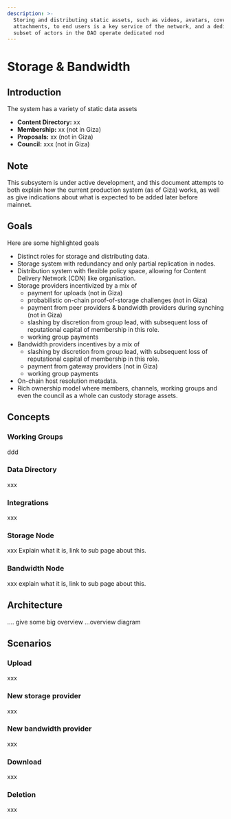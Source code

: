 ```yaml
---
description: >-
  Storing and distributing static assets, such as videos, avatars, covers and
  attachments, to end users is a key service of the network, and a dedicated
  subset of actors in the DAO operate dedicated nod
---
```


# Storage & Bandwidth

## Introduction

The system has a variety of static data assets 

* **Content Directory:** xx
* **Membership:** xx (not in Giza)
* **Proposals:** xx (not in Giza)
* **Council:** xxx (not in Giza)

## Note

This subsystem is under active development, and this document attempts to both explain how the current production system (as of Giza) works, as well as give indications about what is expected to be added later before mainnet.

## Goals

Here are some highlighted goals 

* Distinct roles for storage and distributing data.
* Storage system with redundancy and only partial replication in nodes.
* Distribution system with flexible policy space, allowing for Content Delivery Network (CDN) like organisation.
* Storage providers incentivized by a mix of
  * payment for uploads (not in Giza)
  * probabilistic on-chain proof-of-storage challenges (not in Giza)
  * payment from peer providers & bandwidth providers during synching (not in Giza)
  * slashing by discretion from group lead, with subsequent loss of reputational capital of membership in this role.
  * working group payments
* Bandwidth providers incentives by a mix of
  * slashing by discretion from group lead, with subsequent loss of reputational capital of membership in this role.
  * payment from gateway providers (not in Giza)
  * working group payments
* On-chain host resolution metadata.
* Rich ownership model where members, channels, working groups and even the council as a whole can custody storage assets.

## Concepts

### Working Groups

ddd

### Data Directory

xxx

### Integrations

xxx

### Storage Node

xxx Explain what it is, link to sub page about this.

### Bandwidth Node

xxx explain what it is, link to sub page about this.

## Architecture

.... give some big overview ...overview diagram

## Scenarios

### Upload

xxx

### New storage provider

xxx

### New bandwidth provider

xxx

### Download

xxx

### Deletion

xxx
